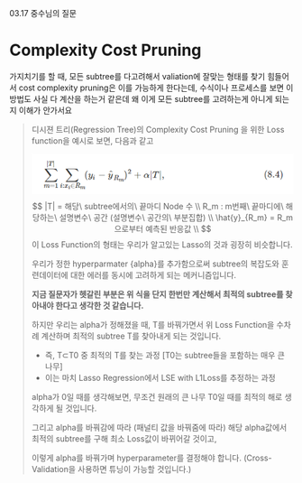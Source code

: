 03.17 중수님의 질문

# Complexity Cost Pruning

가지치기를 할 때, 모든 subtree를 다고려해서 valiation에 잘맞는 형태를 찾기 힘들어서 cost complexity pruning은 이를 가능하게 한다는데, 수식이나 프로세스를 보면 이 방법도 사실 다 계산을 하는거 같은데 왜 이게 모든 subtree를 고려하는게 아니게 되는지 이해가 안가서요



>  디시젼 트리(Regression Tree)의 Complexity Cost Pruning 을 위한 Loss function을 예시로 보면, 다음과 같고
>
> ![image-20210317113718674](ComplexityCostPruning(디시젼트리).assets/image-20210317113718674.png)
> $$
> |T| = 해당\ subtree에서의\ 끝마디 Node 수
> \\
> R_m : m번째\ 끝마디에\ 해당하는\ 설명변수\ 공간 (설명변수\ 공간의\ 부분집합)
> \\
> \hat{y}_{R_m} = R_m으로부터 예측된 반응값
> \\
> $$
> 이 Loss Function의 형태는 우리가 알고있는 Lasso의 것과 굉장히 비슷합니다.
>
> 
>
> 우리가 정한 hyperparmater {alpha}를 추가함으로써 subtree의 복잡도와 훈련데이터에 대한 에러를 동시에 고려하게 되는 메커니즘입니다.
>
> **지금 질문자가 헷갈린 부분은 위 식을 단지 한번만 계산해서 최적의 subtree를 찾아내야 한다고 생각한 것 같습니다.**
>
> 하지만 우리는 alpha가 정해졌을 때, T를 바꿔가면서 위 Loss Function을 수차례 계산하며 최적의 subtree T를 찾아내게 되는 것입니다.
>
> - 즉, T⊂T0 중 최적의 T를 찾는 과정 [T0는 subtree들을 포함하는 매우 큰 나무]
> - 이는 마치 Lasso Regression에서 LSE with L1Loss를 추정하는 과정
>
> alpha가 0일 때를 생각해보면, 무조건 원래의 큰 나무 T0일 때를 최적의 해로 생각하게 될 것입니다.
>
> 그리고 alpha를 바꿔감에 따라 (패널티 값을 바꿔줌에 따라) 해당 alpha값에서 최적의 subtree를 구해 최소 Loss값이 바뀌어갈 것이고,
>
> 이렇게 alpha를 바꿔가며 hyperparameter를 결정해야 합니다. (Cross-Validation을 사용하면 튜닝이 가능할 것입니다.)